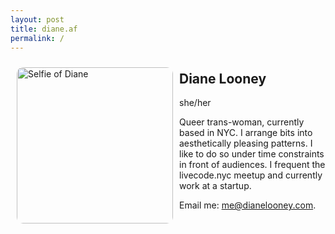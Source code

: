 ```yaml
---
layout: post
title: diane.af
permalink: /
---
```


<img src="https://diane-af.s3.us-east-2.amazonaws.com/selfie.jpg" alt="Selfie of Diane" style="width: 250px; float: left; margin: 10px; border-radius: 10px;">

## Diane Looney

she/her

Queer trans-woman, currently based in NYC. I arrange bits into aesthetically pleasing patterns. I like to do so under time constraints in front of audiences. I frequent the livecode.nyc meetup and currently work at a startup.

Email me: me@dianelooney.com.
